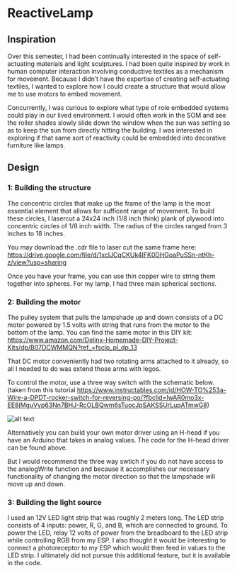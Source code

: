 # ReactiveLamp

## Inspiration
Over this semester, I had been continually interested in the space of self-actuating materials and light sculptures. I had been quite inspired by work in human computer interaction involving conductive textiles as a mechanism for movement. Because I didn’t have the expertise of creating self-actuating textiles, I wanted to explore how I could create a structure that would allow me to use motors to embed movement. 

Concurrently, I was curious to explore what type of role embedded systems could play in our lived environment. I would often work in the SOM and see the roller shades slowly slide down the window when the sun was setting so as to keep the sun from directly hitting the building. I was interested in exploring if that same sort of reactivity could be embedded into decorative furniture like lamps.   

## Design

### 1: Building the structure

The concentric circles that make up the frame of the lamp is the most essential element that allows for sufficent range of movement. To build these circles, I lasercut a 24x24 inch (1/8 inch think) plank of plywood into concentric circles of 1/8 inch width. The radius of the circles ranged from 3 inches to 18 inches.

You may download the .cdr file to laser cut the same frame here: https://drive.google.com/file/d/1xclJCqCKUk4IFK0DHGoaPuSSn-ntKh-z/view?usp=sharing

Once you have your frame, you can use thin copper wire to string them together into spheres. For my lamp, I had three main spherical sections. 

### 2: Building the motor

The pulley system that pulls the lampshade up and down consists of a DC motor powered by 1.5 volts with string that runs from the motor to the bottom of the lamp. You can find the same motor in this DIY kit: https://www.amazon.com/Delinx-Homemade-DIY-Project-Kits/dp/B07DCWMMQN?ref_=fsclp_pl_dp_13

That DC motor conveniently had two rotating arms attached to it already, so all I needed to do was extend those arms with legos. 

To control the motor, use a three way switch with the schematic below. (taken from this tutorial https://www.instructables.com/id/HOW-TO%253a-Wire-a-DPDT-rocker-switch-for-reversing-po/?fbclid=IwAR0mo3x-EE8jMguVyp63Nn7BHJ-RcOLBQwm6sTuocJpSAKSSUrLupATmwG8) 

![alt text](https://felswebsite.s3.amazonaws.com/3wayswitch.jpg)

Alternatively you can build your own motor driver using an H-head if you have an Arduino that takes in analog values. The code for the H-head driver can be found above. 

But I would recommend the three way swtich if you do not have access to the analogWrite function and because it accomplishes our necessary functionality of changing the motor direction so that the lampshade will move up and down. 

### 3: Building the light source

I used an 12V LED light strip that was roughly 2 meters long. The LED strip consists of 4 inputs: power, R, G, and B, which are connected to ground. To power the LED, relay 12 volts of power from the breadboard to the LED strip while controlling RGB from my ESP. I also thought it would be interesting to connect a photoreceptor to my ESP which would then feed in values to the LED strip. I ultimately did not pursue this additional feature, but it is available in the code.




